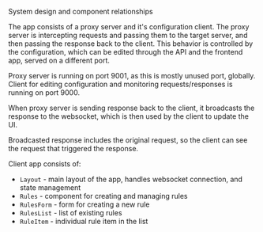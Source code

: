 System design and component relationships

The app consists of a proxy server and it's configuration client. The proxy server is intercepting requests and passing them to the target server, and then passing the response back to the client. This behavior is controlled by the configuration, which can be edited through the API and the frontend app, served on a different port. 

Proxy server is running on port 9001, as this is mostly unused port, globally. Client for editing configuration and monitoring requests/responses is running on port 9000.

When proxy server is sending response back to the client, it broadcasts the response to the websocket, which is then used by the client to update the UI.

Broadcasted response includes the original request, so the client can see the request that triggered the response.


Client app consists of:

- `Layout` - main layout of the app, handles websocket connection, and state management
- `Rules` - component for creating and managing rules
- `RulesForm` - form for creating a new rule
- `RulesList` - list of existing rules
- `RuleItem` - individual rule item in the list

